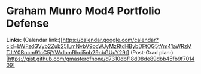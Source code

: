 # Graham Munro Mod4 Portfolio Defense

**Links:** 
(Calendar link:)[https://calendar.google.com/calendar?cid=bWFzdGVyb2Zub25lLmNvbV9ocWJyMzRtdHBybDFtOG5tYm41aWRzMTJtY0Bncm91cC5jYWxlbmRhci5nb29nbGUuY29t]
(Post-Grad plan:)[https://gist.github.com/gmasterofnone/d7310dbf18d08de89dbb45fb9f701409]
